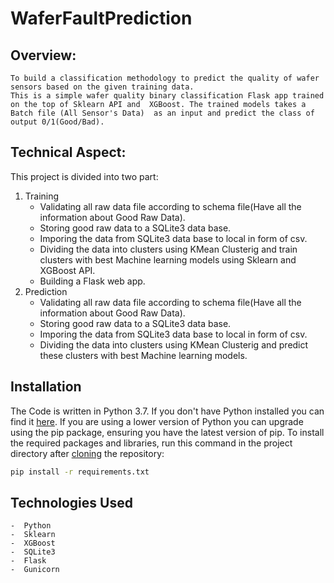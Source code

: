 # WaferFaultPrediction

## Overview:
    To build a classification methodology to predict the quality of wafer sensors based on the given training data.
    This is a simple wafer quality binary classification Flask app trained on the top of Sklearn API and  XGBoost. The trained models takes a Batch file (All Sensor's Data)  as an input and predict the class of output 0/1(Good/Bad).

## Technical Aspect:
   This project is divided into two part:
   1. Training
       -  Validating all raw data file according to schema file(Have all the information about Good Raw Data).
       -  Storing good raw data to a SQLite3 data base.
       -  Imporing the data from SQLite3 data base to local in form of csv.
       -  Dividing the data into clusters using KMean Clusterig and train clusters with best Machine learning models using Sklearn and XGBoost API.
       -  Building a Flask web app.
   2. Prediction
       -  Validating all raw data file according to schema file(Have all the information about Good Raw Data).
       -  Storing good raw data to a SQLite3 data base.
       -  Imporing the data from SQLite3 data base to local in form of csv.
       -  Dividing the data into clusters using KMean Clusterig and predict these clusters with best Machine learning models.
       

## Installation
The Code is written in Python 3.7. If you don't have Python installed you can find it [here](https://www.python.org/downloads/). If you are using a lower version of Python you can upgrade using the pip package, ensuring you have the latest version of pip. To install the required packages and libraries, run this command in the project directory after [cloning](https://www.howtogeek.com/451360/how-to-clone-a-github-repository/) the repository:

```bash
pip install -r requirements.txt
```

## Technologies Used
    -  Python
    -  Sklearn
    -  XGBoost
    -  SQLite3
    -  Flask
    -  Gunicorn

##

